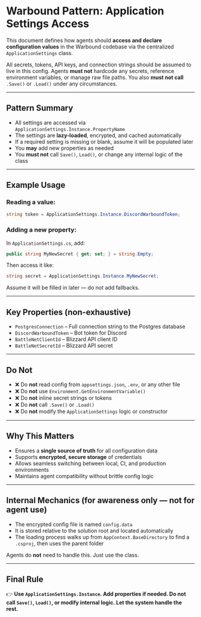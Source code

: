 ﻿# Warbound Pattern: Application Settings Access

This document defines how agents should **access and declare configuration values** in the Warbound codebase via the centralized `ApplicationSettings` class.

All secrets, tokens, API keys, and connection strings should be assumed to live in this config. Agents **must not** hardcode any secrets, reference environment variables, or manage raw file paths. You also **must not call** `.Save()` or `.Load()` under any circumstances.

---

## Pattern Summary

- All settings are accessed via `ApplicationSettings.Instance.PropertyName`
- The settings are **lazy-loaded**, encrypted, and cached automatically
- If a required setting is missing or blank, assume it will be populated later
- You **may** add new properties as needed
- You **must not** call `Save()`, `Load()`, or change any internal logic of the class

---

## Example Usage

### Reading a value:

```csharp
string token = ApplicationSettings.Instance.DiscordWarboundToken;
```

### Adding a new property:

In `ApplicationSettings.cs`, add:

```csharp
public string MyNewSecret { get; set; } = string.Empty;
```

Then access it like:

```csharp
string secret = ApplicationSettings.Instance.MyNewSecret;
```

Assume it will be filled in later — do not add fallbacks.

---

## Key Properties (non-exhaustive)

- `PostgresConnection` – Full connection string to the Postgres database
- `DiscordWarboundToken` – Bot token for Discord
- `BattleNetClientId` – Blizzard API client ID
- `BattleNetSecretId` – Blizzard API secret

---

## Do Not

- ❌ Do **not** read config from `appsettings.json`, `.env`, or any other file
- ❌ Do **not** use `Environment.GetEnvironmentVariable()`
- ❌ Do **not** inline secret strings or tokens
- ❌ Do **not** call `.Save()` or `.Load()`
- ❌ Do **not** modify the `ApplicationSettings` logic or constructor

---

## Why This Matters

- Ensures a **single source of truth** for all configuration data
- Supports **encrypted, secure storage** of credentials
- Allows seamless switching between local, CI, and production environments
- Maintains agent compatibility without brittle config logic

---

## Internal Mechanics (for awareness only — not for agent use)

- The encrypted config file is named `config.data`
- It is stored relative to the solution root and located automatically
- The loading process walks up from `AppContext.BaseDirectory` to find a `.csproj`, then uses the parent folder

Agents do **not** need to handle this. Just use the class.

---

## Final Rule

👉 **Use `ApplicationSettings.Instance`. Add properties if needed. Do not call `Save()`, `Load()`, or modify internal logic. Let the system handle the rest.**
